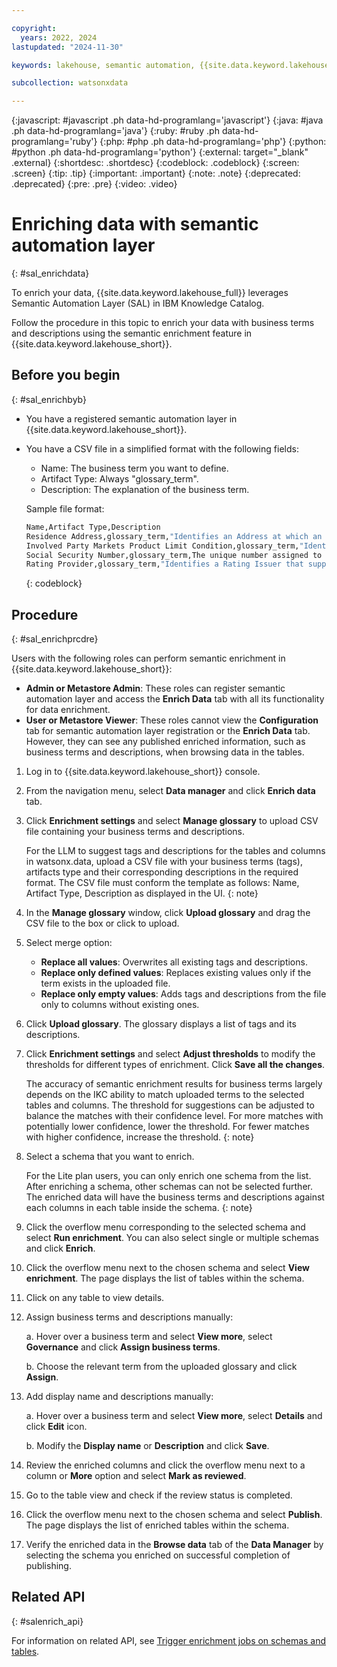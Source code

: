 ```yaml
---

copyright:
  years: 2022, 2024
lastupdated: "2024-11-30"

keywords: lakehouse, semantic automation, {{site.data.keyword.lakehouse_short}}, data enrichment, register

subcollection: watsonxdata

---
```


{:javascript: #javascript .ph data-hd-programlang='javascript'}
{:java: #java .ph data-hd-programlang='java'}
{:ruby: #ruby .ph data-hd-programlang='ruby'}
{:php: #php .ph data-hd-programlang='php'}
{:python: #python .ph data-hd-programlang='python'}
{:external: target="_blank" .external}
{:shortdesc: .shortdesc}
{:codeblock: .codeblock}
{:screen: .screen}
{:tip: .tip}
{:important: .important}
{:note: .note}
{:deprecated: .deprecated}
{:pre: .pre}
{:video: .video}

# Enriching data with semantic automation layer
{: #sal_enrichdata}

To enrich your data, {{site.data.keyword.lakehouse_full}} leverages Semantic Automation Layer (SAL) in IBM Knowledge Catalog.

Follow the procedure in this topic to enrich your data with business terms and descriptions using the semantic enrichment feature in {{site.data.keyword.lakehouse_short}}.

## Before you begin
{: #sal_enrichbyb}

- You have a registered semantic automation layer in {{site.data.keyword.lakehouse_short}}.
- You have a CSV file in a simplified format with the following fields:
   - Name: The business term you want to define.
   - Artifact Type: Always "glossary_term".
   - Description: The explanation of the business term.

   Sample file format:
   ```bash
   Name,Artifact Type,Description
   Residence Address,glossary_term,"Identifies an Address at which an Individual dwells, for example John Doe Resides At 102 Oak Court."
   Involved Party Markets Product Limit Condition,glossary_term,"Identifies a Limit Condition that applies to the Involved Party's marketing of the Product; for example, minimum audience or venues."
   Social Security Number,glossary_term,The unique number assigned to an Individual by a governmental agency for the purposes of qualifying for Social Security benefits.
   Rating Provider,glossary_term,"Identifies a Rating Issuer that supplies the Rating; for example, Credit Agency XYZ Provides Rating For a customer's Credit Risk Rating."
   ```
   {: codeblock}

## Procedure
{: #sal_enrichprcdre}

Users with the following roles can perform semantic enrichment in {{site.data.keyword.lakehouse_short}}:

   - **Admin or Metastore Admin**: These roles can register semantic automation layer and access the **Enrich Data** tab with all its functionality for data enrichment.
   - **User or Metastore Viewer**: These roles cannot view the **Configuration** tab for semantic automation layer registration or the **Enrich Data** tab. However, they can see any published enriched information, such as business terms and descriptions, when browsing data in the tables.

1. Log in to {{site.data.keyword.lakehouse_short}} console.
1. From the navigation menu, select **Data manager** and click **Enrich data** tab.
1. Click **Enrichment settings** and select **Manage glossary** to upload CSV file containing your business terms and descriptions.

   For the LLM to suggest tags and descriptions for the tables and columns in watsonx.data, upload a CSV file with your business terms (tags), artifacts type and their corresponding descriptions in the required format. The CSV file must conform the template as follows: Name, Artifact Type, Description as displayed in the UI.
   {: note}

1. In the **Manage glossary** window, click **Upload glossary** and drag the CSV file to the box or click to upload.
1. Select merge option:

   - **Replace all values**: Overwrites all existing tags and descriptions.
   - **Replace only defined values**: Replaces existing values only if the term exists in the uploaded file.
   - **Replace only empty values**: Adds tags and descriptions from the file only to columns without existing ones.

1. Click **Upload glossary**. The glossary displays a list of tags and its descriptions.
1. Click **Enrichment settings** and select **Adjust thresholds** to modify the thresholds for different types of enrichment. Click **Save all the changes**.

   The accuracy of semantic enrichment results for business terms largely depends on the IKC ability to match uploaded terms to the selected tables and columns. The threshold for suggestions can be adjusted to balance the matches with their confidence level. For more matches with potentially lower confidence, lower the threshold. For fewer matches with higher confidence, increase the threshold.
   {: note}

1. Select a schema that you want to enrich.

   For the Lite plan users, you can only enrich one schema from the list. After enriching a schema, other schemas can not be selected further. The enriched data will have the business terms and descriptions against each columns in each table inside the schema.
   {: note}

1. Click the overflow menu corresponding to the selected schema and select **Run enrichment**. You can also select single or multiple schemas and click **Enrich**.

1. Click the overflow menu next to the chosen schema and select **View enrichment**. The page displays the list of tables within the schema.
1. Click on any table to view details.
1. Assign business terms and descriptions manually:

   a. Hover over a business term and select **View more**, select **Governance** and click **Assign business terms**.

   b. Choose the relevant term from the uploaded glossary and click **Assign**.

1. Add display name and descriptions manually:

   a. Hover over a business term and select **View more**, select **Details** and click **Edit** icon.

   b. Modify the **Display name** or **Description** and click **Save**.

1. Review the enriched columns and click the overflow menu next to a column or **More** option and select **Mark as reviewed**.
1. Go to the table view and check if the review status is completed.
1. Click the overflow menu next to the chosen schema and select **Publish**. The page displays the list of enriched tables within the schema.
1. Verify the enriched data in the **Browse data** tab of the **Data Manager** by selecting the schema you enriched on successful completion of publishing.

## Related API
{: #salenrich_api}

For information on related API, see [Trigger enrichment jobs on schemas and tables](https://cloud.ibm.com/apidocs/watsonxdata#create-sal-integration-enrichment).
